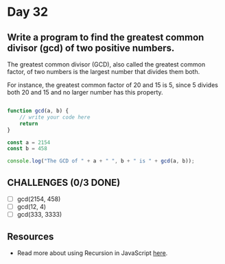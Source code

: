 # Day 32

## Write a program to find the greatest common divisor (gcd) of two positive numbers.

The greatest common divisor (GCD), also called the greatest common factor, of two numbers is the largest number that divides them both. 

For instance, the greatest common factor of 20 and 15 is 5, since 5 divides both 20 and 15 and no larger number has this property.


```javascript

function gcd(a, b) {
	// write your code here
	return
}

const a = 2154
const b = 458

console.log("The GCD of " + a + " ", b + " is " + gcd(a, b));

```

## CHALLENGES (0/3 DONE)

- [ ] gcd(2154, 458)
- [ ] gcd(12, 4)
- [ ] gcd(333, 3333)

## Resources

- Read more about using Recursion in JavaScript [here](https://www.freecodecamp.org/news/what-is-recursion-in-javascript/).